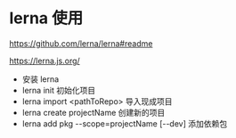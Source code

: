# lerna 使用

https://github.com/lerna/lerna#readme


https://lerna.js.org/

- 安装 lerna
- lerna init 初始化项目
- lerna import \<pathToRepo\> 导入现成项目
- lerna create projectName 创建新的项目
- lerna add pkg --scope=projectName [--dev] 添加依赖包